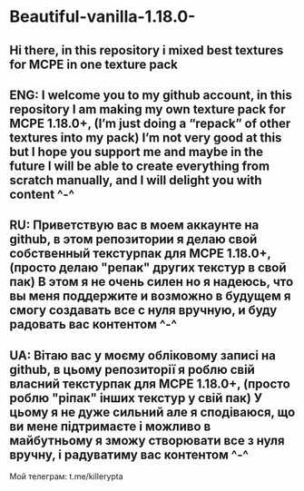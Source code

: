 # Beautiful-vanilla-1.18.0-
Hi there, in this repository i mixed best textures for MCPE in one texture pack
--------------------------------------------
ENG:
I welcome you to my github account, in this repository I am making my own texture pack for MCPE 1.18.0+, (I’m just doing a “repack” of other textures into my pack) I’m not very good at this but I hope you support me and maybe in the future I will be able to create everything from scratch manually, and I will delight you with content ^-^
--------------------------------------------
RU:
Приветствую вас в моем аккаунте на github, в этом репозитории я делаю свой собственный текстурпак для MCPE 1.18.0+, (просто делаю "репак" других текстур в свой пак) В этом я не очень силен  но я надеюсь, что вы меня поддержите и возможно в будущем я смогу создавать все с нуля вручную, и буду радовать вас контентом ^-^
-------------------------------------------
UA:
Вітаю вас у моєму обліковому записі на github, в цьому репозиторії я роблю свій власний текстурпак для MCPE 1.18.0+, (просто роблю "ріпак" інших текстур у свій пак) У цьому я не дуже сильний але я сподіваюся, що ви мене підтримаєте і  можливо в майбутньому я зможу створювати все з нуля вручну, і радуватиму вас контентом ^-^
-------------------------------------------
Мой телеграм: t.me/killerypta
